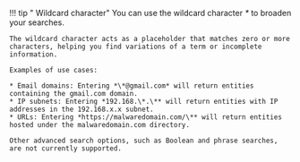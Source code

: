 !!! tip "<!-- md:version 5.4.7 --> Wildcard character"
    You can use the wildcard character *\** to broaden your searches.

    The wildcard character acts as a placeholder that matches zero or more characters, helping you find variations of a term or incomplete information.
    
    Examples of use cases:

    * Email domains: Entering *\*@gmail.com* will return entities containing the gmail.com domain.
    * IP subnets: Entering *192.168.\*.\** will return entities with IP addresses in the 192.168.x.x subnet.
    * URLs: Entering *https://malwaredomain.com/\** will return entities hosted under the malwaredomain.com directory.

    Other advanced search options, such as Boolean and phrase searches, are not currently supported.